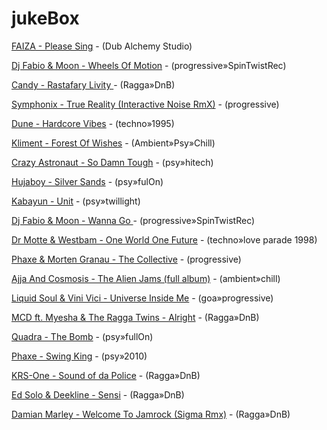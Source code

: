 

# jukeBox 
 
[FAIZA - Please Sing]( https://www.youtube.com/watch?v=wNsSQ_3_-0M) - (Dub Alchemy Studio)

[Dj Fabio & Moon - Wheels Of Motion]( https://www.youtube.com/watch?v=dybXYEodqUo) - (progressive»SpinTwistRec)

[Candy - Rastafary Livity ]( https://www.youtube.com/watch?v=IUpplT0iQDg) - (Ragga»DnB)

[Symphonix - True Reality (Interactive Noise RmX)]( https://www.youtube.com/watch?v=VC3qOz337to) - (progressive)

[Dune - Hardcore Vibes]( https://www.youtube.com/watch?v=oAlRtCyr0sQ) - (techno»1995)

[Kliment - Forest Of Wishes]( https://www.youtube.com/watch?v=hbUgBgCoERE) - (Ambient»Psy»Chill)

[Crazy Astronaut - So Damn Tough]( https://www.youtube.com/watch?v=A2Hn591oHmM) - (psy»hitech)

[Hujaboy - Silver Sands]( https://www.youtube.com/watch?v=ZUNVGP0btWQ) - (psy»fulOn)

[Kabayun - Unit]( https://www.youtube.com/watch?v=FaWvd4C0lB4) - (psy»twillight)

[Dj Fabio & Moon - Wanna Go ]( https://www.youtube.com/watch?v=IWcmNhyGelQ) - (progressive»SpinTwistRec)

[Dr Motte & Westbam - One World One Future]( https://www.youtube.com/watch?v=CDJ20spGymE) - (techno»love parade 1998)

[Phaxe & Morten Granau - The Collective]( https://www.youtube.com/watch?v=cd4vsOOD9Ck) - (progressive)




[Ajja And Cosmosis - The Alien Jams (full album)]( https://www.youtube.com/watch?v=v2GDEKCIVTE) - (ambient»chill)

[Liquid Soul & Vini Vici - Universe Inside Me]( https://www.youtube.com/watch?v=yvBK1rSUzTc) - (goa»progressive)

[MCD ft. Myesha & The Ragga Twins - Alright]( https://www.youtube.com/watch?v=E3PPapUIcqE) - (Ragga»DnB) 

[Quadra - The Bomb]( https://www.youtube.com/watch?v=N7sLpyib_Zc) - (psy»fullOn)

[Phaxe - Swing King]( https://www.youtube.com/watch?v=9NM1X3VZIVE) - (psy»2010)

[KRS-One - Sound of da Police]( https://www.youtube.com/watch?v=LMmhkLlJF20) - (Ragga»DnB) 
 
[Ed Solo & Deekline - Sensi]( https://www.youtube.com/watch?v=WEbKVclFeuE) - (Ragga»DnB)
 
[Damian Marley - Welcome To Jamrock (Sigma Rmx)]( https://www.youtube.com/watch?v=cON3Rt60fxg) - (Ragga»DnB)
